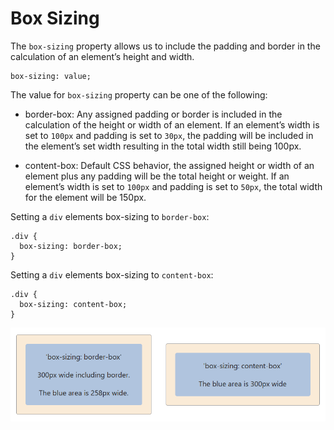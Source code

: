 # Box Sizing

The `box-sizing` property allows us to include the padding and border in the calculation of an element’s height and width.

```
box-sizing: value;
```

The value for `box-sizing` property can be one of the following:

* border-box: Any assigned padding or border is included in the calculation of the height or width of an element. If an element’s width is set to `100px` and padding is set to `30px`, the padding will be included in the element’s set width resulting in the total width still being 100px.

* content-box: Default CSS behavior, the assigned height or width of an element plus any padding will be the total height or weight. If an element’s width is set to `100px` and padding is set to `50px`, the total width for the element will be 150px.

Setting a `div` elements box-sizing to `border-box`:
```
.div {
  box-sizing: border-box;
}
```

Setting a `div` elements box-sizing to `content-box`:
```
.div {
  box-sizing: content-box;
}
```

![box-sizing-example](../images/box-sizing-example.png)